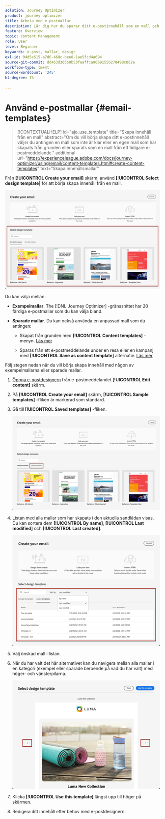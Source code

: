 ```yaml
---
solution: Journey Optimizer
product: journey optimizer
title: Arbeta med e-postmallar
description: Lär dig hur du sparar ditt e-postinnehåll som en mall och återanvänder det i Journey Optimizer
feature: Overview
topic: Content Management
role: User
level: Beginner
keywords: e-post, mallar, design
exl-id: 94d5e615-a7d6-468c-bee8-1ae5fcd4a694
source-git-commit: dd463d36550b53faaffca90691550278498c862a
workflow-type: tm+mt
source-wordcount: '245'
ht-degree: 1%

---
```


# Använd e-postmallar {#email-templates}

>[!CONTEXTUALHELP]
>id="ajo_use_template"
>title="Skapa innehåll från en mall"
>abstract="Om du vill börja skapa ditt e-postinnehåll väljer du antingen en mall som inte är klar eller en egen mall som har skapats från grunden eller sparats som en mall från ett tidigare e-postmeddelande."
>additional-url="https://experienceleague.adobe.com/docs/journey-optimizer/using/email/content-templates.html#create-content-templates" text="Skapa innehållsmallar"

Från **[!UICONTROL Create your email]** skärm, använd **[!UICONTROL Select design template]** för att börja skapa innehåll från en mall.

![](assets/email_designer-templates.png)

Du kan välja mellan:

* **Exempelmallar**. The [!DNL Journey Optimizer] -gränssnittet har 20 färdiga e-postmallar som du kan välja bland.

* **Sparade mallar**. Du kan också använda en anpassad mall som du antingen:

   * Skapat från grunden med **[!UICONTROL Content templates]** -menyn. [Läs mer](../content-management/content-templates.md#create-template-from-scratch)

   * Sparas från ett e-postmeddelande under en resa eller en kampanj med **[!UICONTROL Save as content template]** alternativ. [Läs mer](../content-management/content-templates.md#save-as-template)

Följ stegen nedan när du vill börja skapa innehåll med någon av exempelmallarna eller sparade mallar.

1. [Öppna e-postdesignern](get-started-email-design.md) från e-postmeddelandet **[!UICONTROL Edit content]** skärm.

1. På **[!UICONTROL Create your email]** skärm, **[!UICONTROL Sample templates]** -fliken är markerad som standard.

1. Gå till **[!UICONTROL Saved templates]** -fliken.

   ![](assets/email_designer-saved-templates-tab.png)

1. Listan med alla [mallar](../content-management/content-templates.md#create-content-templates) som har skapats i den aktuella sandlådan visas. Du kan sortera dem **[!UICONTROL By name]**, **[!UICONTROL Last modified]** och **[!UICONTROL Last created]**.

   ![](assets/email_designer-saved-templates-filter.png)

1. Välj önskad mall i listan.

1. När du har valt det här alternativet kan du navigera mellan alla mallar i en kategori (exempel eller sparade beroende på vad du har valt) med höger- och vänsterpilarna.

   ![](assets/email_designer-saved-templates-navigate.png)

1. Klicka **[!UICONTROL Use this template]** längst upp till höger på skärmen.

1. Redigera ditt innehåll efter behov med e-postdesignern.
